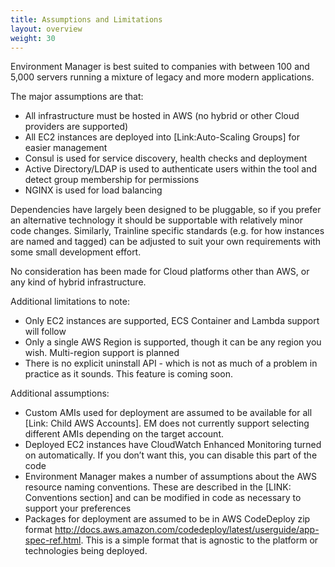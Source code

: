 ```yaml
---
title: Assumptions and Limitations
layout: overview
weight: 30
---
```


Environment Manager is best suited to companies with between 100 and 5,000 servers running a mixture of legacy and more modern applications.

The major assumptions are that:

-	All infrastructure must be hosted in AWS (no hybrid or other Cloud providers are supported)
-	All EC2 instances are deployed into [Link:Auto-Scaling Groups] for easier management
-	Consul is used for service discovery, health checks and deployment
-	Active Directory/LDAP is used to authenticate users within the tool and detect group membership for permissions
-	NGINX is used for load balancing

Dependencies have largely been designed to be pluggable, so if you prefer an alternative technology it should be supportable with relatively minor code changes. Similarly, Trainline specific standards (e.g. for how instances are named and tagged) can be adjusted to suit your own requirements with some small development effort.

No consideration has been made for Cloud platforms other than AWS, or any kind of hybrid infrastructure.

Additional limitations to note:

-	Only EC2 instances are supported, ECS Container and Lambda support will follow
-	Only a single AWS Region is supported, though it can be any region you wish. Multi-region support is planned
-	There is no explicit uninstall API - which is not as much of a problem in practice as it sounds. This feature is coming soon.

Additional assumptions:

-	Custom AMIs used for deployment are assumed to be available for all [Link: Child AWS Accounts]. EM does not currently support selecting different AMIs depending on the target account.
-	Deployed EC2 instances have CloudWatch Enhanced Monitoring turned on automatically. If you don’t want this, you can disable this part of the code
-	Environment Manager makes a number of assumptions about the AWS resource naming conventions. These are described in the [LINK: Conventions section] and can be modified in code as necessary to support your preferences
-	Packages for deployment are assumed to be in AWS CodeDeploy zip format <http://docs.aws.amazon.com/codedeploy/latest/userguide/app-spec-ref.html>. This is a simple format that is agnostic to the platform or technologies being deployed.

